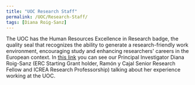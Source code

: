 ```yaml
---
title: "UOC Research Staff"
permalink: /UOC/Research-Staff/
tags: [Diana Roig-Sanz]
---
```

The UOC has the Human Resources Excellence in Research badge, the quality seal that recognizes the ability to generate a research-friendly work environment, encouraging study and enhancing researchers' careers in the European context. In [this link](https://www.uoc.edu/portal/ca/uneix-equip/diversitat-talent/personal-investigador/index.html) you can see our Principal Investigator Diana Roig-Sanz (ERC Starting Grant holder, Ramón y Cajal Senior Research Fellow and ICREA Research Professorship) talking about her experience working at the UOC.
